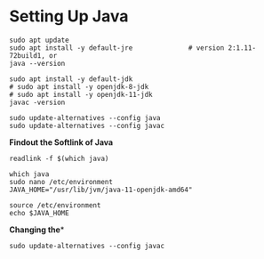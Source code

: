 # Setting Up Java


```
sudo apt update
sudo apt install -y default-jre              # version 2:1.11-72build1, or
java --version
```
```
sudo apt install -y default-jdk
# sudo apt install -y openjdk-8-jdk
# sudo apt install -y openjdk-11-jdk
javac -version
```
```
sudo update-alternatives --config java
sudo update-alternatives --config javac
```
**Findout the Softlink of Java**
```
readlink -f $(which java)
```
```
which java
sudo nano /etc/environment
JAVA_HOME="/usr/lib/jvm/java-11-openjdk-amd64"
```
```
source /etc/environment
echo $JAVA_HOME
```

**Changing the***
```
sudo update-alternatives --config javac
```
